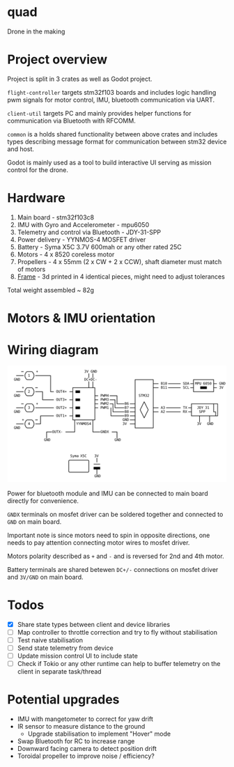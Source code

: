 # quad

Drone in the making

# Project overview

Project is split in 3 crates as well as Godot project.

`flight-controller` targets stm32f103 boards and includes logic handling pwm signals for motor control, IMU, bluetooth communication via UART.

`client-util` targets PC and mainly provides helper functions for communication via Bluetooth with RFCOMM.

`common` is a holds shared functionality between above crates and includes types describing message format for communication between stm32 device and host.

Godot is mainly used as a tool to build interactive UI serving as mission control for the drone.

# Hardware

1. Main board - stm32f103c8
2. IMU with Gyro and Accelerometer - mpu6050
3. Telemetry and control via Bluetooth - JDY-31-SPP
4. Power delivery - YYNMOS-4 MOSFET driver
5. Battery - Syma X5C 3.7V 600mah or any other rated 25C
6. Motors - 4 x 8520 coreless motor
7. Propellers - 4 x 55mm (2 x CW + 2 x CCW), shaft diameter must match of motors
8. [Frame](resources/part.stl) - 3d printed in 4 identical pieces, might need to adjust tolerances

Total weight assembled ~ 82g

# Motors & IMU orientation

<TODO>

# Wiring diagram

<img src="resources/wiring.svg">

Power for bluetooth module and IMU can be connected to main board directly for convenience.

`GNDX` terminals on mosfet driver can be soldered together and connected to `GND` on main board.

Important note is since motors need to spin in opposite directions, one needs to pay attention connecting motor wires to mosfet driver.

Motors polarity described as `+` and `-` and is reversed for 2nd and 4th motor.

Battery terminals are shared betewen `DC+/-` connections on mosfet driver and `3V/GND` on main board.

# Todos

- [x] Share state types between client and device libraries
- [ ] Map controller to throttle correction and try to fly without stabilisation
- [ ] Test naive stabilisation
- [ ] Send state telemetry from device
- [ ] Update mission control UI to include state
- [ ] Check if Tokio or any other runtime can help to buffer telemetry on the client in separate task/thread

# Potential upgrades

- IMU with mangetometer to correct for yaw drift
- IR sensor to measure distance to the ground
  - Upgrade stabilisation to implement "Hover" mode
- Swap Bluetooth for RC to increase range
- Downward facing camera to detect position drift
- Toroidal propeller to improve noise / efficiency?
